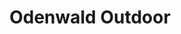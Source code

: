 ---
title: "Odenwald Outdoor"
url: /michelstadt/odenwald-outdoor-erbacher-strasse/
shop: Outdoor
---